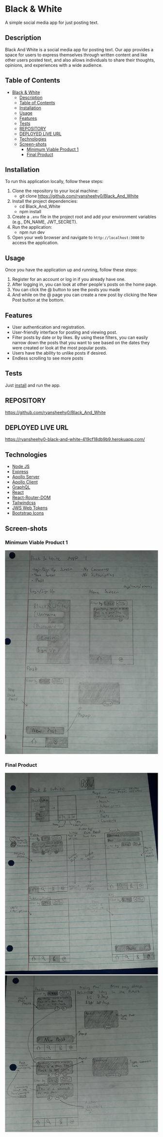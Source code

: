 # Black & White
A simple social media app for just posting text.

## Description
Black And White is a social media app for posting text. Our app provides a space for users to express themselves through written content and like other users posted text, and also allows individuals to share their thoughts, opinions, and experiences with a wide audience.

## Table of Contents

<!-- TOC -->

- [Black & White](#black--white)
  - [Description](#description)
  - [Table of Contents](#table-of-contents)
  - [Installation](#installation)
  - [Usage](#usage)
  - [Features](#features)
  - [Tests](#tests)
  - [REPOSITORY](#repository)
  - [DEPLOYED LIVE URL](#deployed-live-url)
  - [Technologies](#technologies)
  - [Screen-shots](#screen-shots)
    - [Minimum Viable Product 1](#minimum-viable-product-1)
    - [Final Product](#final-product)

<!-- /TOC -->

## Installation
To run this application locally, follow these steps:
1. Clone the repository to your local machine:
    - git clone https://github.com/ryansheehy0/Black_And_White
1. Install the project dependencies:
    - cd Black_And_White
    - npm install
1. Create a `.env` file in the project root and add your environment variables (e.g., DN_NAME, JWT_SECRET).
1. Run the application:
    - npm run dev
1. Open your web browser and navigate to `http://localhost:3000` to access the application.

## Usage
Once you have the application up and running, follow these steps:
1. Register for an account or log in if you already have one.
1. After logging in, you can look at other people's posts on the home page.
1. You can click the @ button to see the posts you made
1. And while on the @ page you can create a new post by clicking the New Post button at the bottom.

## Features
- User authentication and registration.
- User-friendly interface for posting and viewing post.
- Filter posts by date or by likes. By using these filters, you can easily narrow down the posts that you want to see based on the dates they were created or look at the most popular posts.
- Users have the ability to unlike posts if desired.
- Endless scrolling to see more posts

## Tests
Just [install](#installation) and run the app.

## REPOSITORY
https://github.com/ryansheehy0/Black_And_White

## DEPLOYED LIVE URL
https://ryansheehy0-black-and-white-419cf18db9b9.herokuapp.com/

## Technologies
- [Node JS](https://nodejs.org/en)
- [Express](https://www.npmjs.com/package/express)
- [Apollo Server](https://www.npmjs.com/package/@apollo/server)
- [Apollo Client](https://www.npmjs.com/package/@apollo/client)
- [GraphQL](https://www.npmjs.com/package/graphql)
- [React](https://www.npmjs.com/package/react)
- [React-Router-DOM](https://www.npmjs.com/package/react-router-dom)
- [Tailwindcss](https://www.npmjs.com/package/tailwindcss)
- [JWS Web Tokens](https://www.npmjs.com/package/jsonwebtoken)
- [Bootstrap Icons](https://icons.getbootstrap.com/)

## Screen-shots

### Minimum Viable Product 1
![Screen-shot](./black_and_white_mvp1.jpeg)

### Final Product
![screen-shot](./black_and_white_end_product1.jpeg)
![screen-shot](./black_and_white_end_product2.jpeg)
